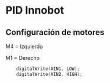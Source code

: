 # PID Innobot

## Configuración de motores
M4 = Izquierdo

M1 = Derecho

```c++
    digitalWrite(AIN1, LOW);
    digitalWrite(AIN2, HIGH);
```
